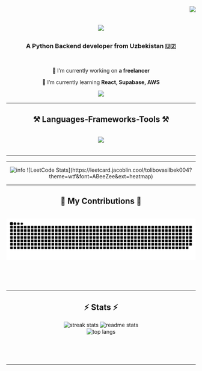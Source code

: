 <img align="right" src="https://visitor-badge.laobi.icu/badge?page_id=salesp07.salesp07" />

<h1 align="center">
    <img src="https://readme-typing-svg.herokuapp.com/?font=Righteous&size=35&center=true&vCenter=true&width=500&height=70&duration=4000&lines=Hi+There!+👋;+I'm+Tolibov+Asilbek!;" />
</h1>

<h3 align="center">A Python Backend developer from Uzbekistan 🇺🇿</h3>

<br/>

<div align="center">
 
 🔭 I’m currently working on **a freelancer**
 
 🌱 I’m currently learning **React, Supabase, AWS**

 </div>
 
<div align="center"> 
  <a href="mailto:tolibovasilbek004@gmail.com">
    <img src="https://img.shields.io/badge/Gmail-333333?style=for-the-badge&logo=gmail&logoColor=red" />
  </a>
<!--   <a href="https://linkedin.com/in/pedro-sales-muniz" target="_blank">
    <img src="https://img.shields.io/badge/LinkedIn-0077B5?style=for-the-badge&logo=linkedin&logoColor=white" target="_blank" />
  </a> -->
<!--   <a href="https://salesp07.github.io" target="_blank">
     <img src="https://img.shields.io/badge/Portfolio-FF5722?style=for-the-badge&logo=todoist&logoColor=white" target="_blank" /> <!-- sqlite, safari, google-chrome are other good icon options --> 
<!--   </a> -->
</div>

 <hr/>
 
<h2 align="center">⚒️ Languages-Frameworks-Tools ⚒️</h2>
<br/>
<div align="center">
<!--     <img src="https://skillicons.dev/icons?i=bootstrap,mui,html,css,vscode,github,figma,tailwind,git,r" /> -->
    <img src="https://skillicons.dev/icons?i=python,javascript,html,css,docker,redis,cpp,postgresql,fastapi,git,postman,github,linux,django,stackoverflow" /><br>
</div>

<br/>
<hr/>



<hr/>

<div align="center">
    <img src="https://github-profile-summary-cards.vercel.app/api/cards/profile-details?username=asil004&theme=github_dark" alt="info">
    ![LeetCode Stats](https://leetcard.jacoblin.cool/tolibovasilbek004?theme=wtf&font=ABeeZee&ext=heatmap)
</div>
<hr/>

<div align="center">
  <h2>🐍 My Contributions 🐍</h2>
  <br>
  <img alt="snake eating my contributions" src="https://raw.githubusercontent.com/salesp07/salesp07/output/github-contribution-grid-snake.svg" />
  
  <br/><br/><br/>
</div>

<hr/>

<h2 align="center">⚡ Stats ⚡</h2>
<div align=center>
  <img width=390 src="https://github-readme-streak-stats-salesp07.vercel.app/?user=asil004&count_private=true&theme=react&border_radius=10" alt="streak stats"/>
  <img width=390 src="https://github-readme-stats-salesp07.vercel.app/api?username=asil004&count_private=true&show_icons=true&theme=react&rank_icon=github&border_radius=10" alt="readme stats" />
  <br/>
  <img width=325 align="center" src="https://github-readme-stats-salesp07.vercel.app/api/top-langs/?username=asil004&hide=HTML&langs_count=8&layout=compact&theme=react&border_radius=10&size_weight=0.5&count_weight=0.5&exclude_repo=github-readme-stats" alt="top langs" />
</div>
<br/>

<br/><br/>

<hr/>

<br/>



<br/>
